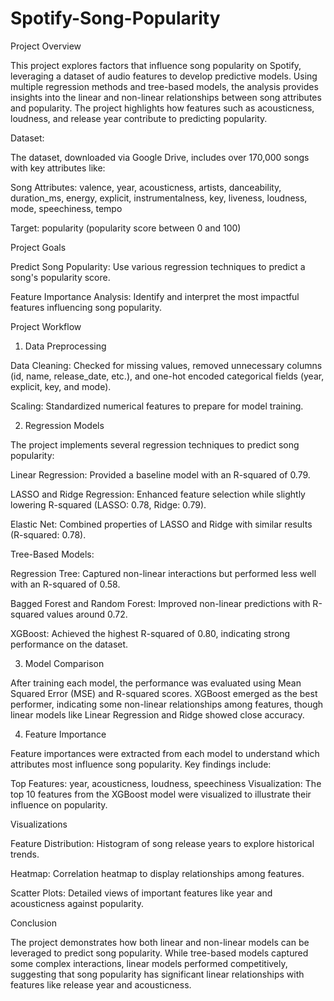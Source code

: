 # Spotify-Song-Popularity

Project Overview

This project explores factors that influence song popularity on Spotify, leveraging a dataset of audio features to develop predictive models. Using multiple regression methods and tree-based models, the analysis provides insights into the linear and non-linear relationships between song attributes and popularity. The project highlights how features such as acousticness, loudness, and release year contribute to predicting popularity.

Dataset:

The dataset, downloaded via Google Drive, includes over 170,000 songs with key attributes like:

Song Attributes: valence, year, acousticness, artists, danceability, duration_ms, energy, explicit, instrumentalness, key, liveness, loudness, mode, speechiness, tempo

Target: popularity (popularity score between 0 and 100)


Project Goals

Predict Song Popularity: Use various regression techniques to predict a song's popularity score.

Feature Importance Analysis: Identify and interpret the most impactful features influencing song popularity.


Project Workflow

1. Data Preprocessing

Data Cleaning: Checked for missing values, removed unnecessary columns (id, name, release_date, etc.), and one-hot encoded categorical fields (year, explicit, key, and mode).

Scaling: Standardized numerical features to prepare for model training.

2. Regression Models

The project implements several regression techniques to predict song popularity:

Linear Regression: Provided a baseline model with an R-squared of 0.79.

LASSO and Ridge Regression: Enhanced feature selection while slightly lowering R-squared (LASSO: 0.78, Ridge: 0.79).

Elastic Net: Combined properties of LASSO and Ridge with similar results (R-squared: 0.78).

Tree-Based Models:

Regression Tree: Captured non-linear interactions but performed less well with an R-squared of 0.58.

Bagged Forest and Random Forest: Improved non-linear predictions with R-squared values around 0.72.

XGBoost: Achieved the highest R-squared of 0.80, indicating strong performance on the dataset.

3. Model Comparison
   
After training each model, the performance was evaluated using Mean Squared Error (MSE) and R-squared scores. XGBoost emerged as the best performer, indicating some non-linear relationships among features, though linear models like Linear Regression and Ridge showed close accuracy.

4. Feature Importance
   
Feature importances were extracted from each model to understand which attributes most influence song popularity. Key findings include:

Top Features: year, acousticness, loudness, speechiness
Visualization: The top 10 features from the XGBoost model were visualized to illustrate their influence on popularity.

Visualizations

Feature Distribution: Histogram of song release years to explore historical trends.

Heatmap: Correlation heatmap to display relationships among features.

Scatter Plots: Detailed views of important features like year and acousticness against popularity.


Conclusion

The project demonstrates how both linear and non-linear models can be leveraged to predict song popularity. While tree-based models captured some complex interactions, linear models performed competitively, suggesting that song popularity has significant linear relationships with features like release year and acousticness.
